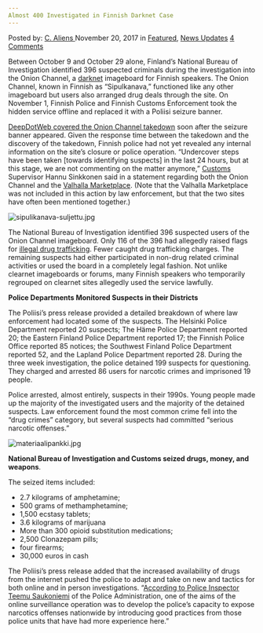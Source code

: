 ```yaml
---
Almost 400 Investigated in Finnish Darknet Case
---
```

<article class="post-listing post-23600 post type-post status-publish format-standard has-post-thumbnail hentry  tag-2368 tag-case tag-darknet tag-finnish tag-investigated">
    <div class="post-inner">
        <span>Posted by: <a href="https://www.deepdotweb.com/author/caliens/" title="">C. Aliens </a></span>
    <span>November 20, 2017</span>
    <span>in <a href="https://www.deepdotweb.com/category/deepdot-news/" rel="category tag">Featured</a>, <a href="https://www.deepdotweb.com/category/news-updates/" rel="category tag">News Updates</a></span>
    <span><a href="https://www.deepdotweb.com/2017/11/20/almost-400-investigated-finnish-darknet-case/#comments">4 Comments</a></span>
    </p>
    <div class="clear"></div>
    <div class="entry">
    <p>Between October 9 and October 29 alone, Finland&#8217;s National Bureau of Investigation identified 396 suspected criminals during the investigation into the Onion Channel, a <a href="http://deepdotweb.com/tag/darknet">darknet</a> imageboard for Finnish speakers. The Onion Channel, known in Finnish as &#8220;Sipulkanava,&#8221; functioned like any other imageboard but users also arranged drug deals through the site. On November 1, Finnish Police and Finnish Customs Enforcement took the hidden service offline and replaced it with a Poliisi seizure banner.</p>
    <p><a href="https://www.deepdotweb.com/2017/11/10/finnish-police-quietly-seize-darknet-imageboard/">DeepDotWeb covered the Onion Channel takedown</a> soon after the seizure banner appeared. Given the response time between the takedown and the discovery of the takedown, Finnish police had not yet revealed any internal information on the site&#8217;s closure or police operation. “Undercover steps have been taken [towards identifying suspects] in the last 24 hours, but at this stage, we are not commenting on the matter anymore,&#8221; <a href="https://www.deepdotweb.com/tag/customs/">Customs</a> Supervisor Hannu Sinkkonen said in a statement regarding both the Onion Channel and the <a href="https://www.deepdotweb.com/2017/08/18/valhalla-market-seized-finnish-customs-allegedly-identified-hundreds-valhalla-users/">Valhalla Marketplace</a>. (Note that the Valhalla Marketplace was not included in this action by law enforcement, but that the two sites have often been mentioned together.)</p>
    <p><img class="wp-image-23601 aligncenter" src="/imgs/2017/11/sipulikanava-suljettu-jpg-1.jpeg" alt="sipulikanava-suljettu.jpg" srcset="/imgs/2017/11/sipulikanava-suljettu-jpg-1.jpeg 752w, /imgs/2017/11/sipulikanava-suljettu-jpg-1-300x169.jpeg 300w" sizes="(max-width: 752px) 100vw, 752px" /></p>
    <p>The National Bureau of Investigation identified 396 suspected users of the Onion Channel imageboard. Only 116 of the 396 had allegedly raised flags for <a href="https://www.deepdotweb.com/tag/bust/">illegal drug trafficking</a>. Fewer caught drug trafficking charges. The remaining suspects had either participated in non-drug related criminal activities or used the board in a completely legal fashion. Not unlike clearnet imageboards or forums, many Finnish speakers who temporarily regrouped on clearnet sites allegedly used the service lawfully.</p>
    <p><strong>Police Departments Monitored Suspects in their Districts</strong></p>
    <p>The Poliisi&#8217;s press release provided a detailed breakdown of where law enforcement had located some of the suspects. The Helsinki Police Department reported 20 suspects; The Häme Police Department reported 20; the Eastern Finland Police Department reported 17; the Finnish Police Office reported 85 notices; the Southwest Finland Police Department reported 52, and the Lapland Police Department reported 28. During the three week investigation, the police detained 199 suspects for questioning. They charged and arrested 86 users for narcotic crimes and imprisoned 19 people.</p>
    <p>Police arrested, almost entirely, suspects in their 1990s. Young people made up the majority of the investigated users and the majority of the detained suspects. Law enforcement found the most common crime fell into the &#8220;drug crimes&#8221; category, but several suspects had committed &#8220;serious narcotic offenses.&#8221;</p>
    <p><img class="wp-image-23602 aligncenter" src="/imgs/2017/11/materiaalipankki-jpg.jpeg" alt="materiaalipankki.jpg" srcset="/imgs/2017/11/materiaalipankki-jpg.jpeg 740w, /imgs/2017/11/materiaalipankki-jpg-300x170.jpeg 300w" sizes="(max-width: 740px) 100vw, 740px" /></p>
    <p><strong>National Bureau of Investigation and Customs seized drugs, money, and weapons</strong>.</p>
    <p>The seized items included:</p>
    <ul>
    <li>2.7 kilograms of amphetamine;</li>
    <li>500 grams of methamphetamine;</li>
    <li>1,500 ecstasy tablets;</li>
    <li>3.6 kilograms of marijuana</li>
    <li>More than 300 opioid substitution medications;</li>
    <li>2,500 Clonazepam pills;</li>
    <li>four firearms;</li>
    <li>30,000 euros in cash</li>
    </ul>
    <p>The Poliisi&#8217;s press release added that the increased availability of drugs from the internet pushed the police to adapt and take on new and tactics for both online and in person investigations. &#8220;<a href="http://www.poliisi.fi/tietoa_poliisista/tiedotteet/1/1/poliisi_paljasti_useita_huumausainerikoksia_darknetissa_tehostetun_kenttavalvonnan_aikana_65392">According to Police Inspector Teemu Saukoniemi</a> of the Police Administration, one of the aims of the online surveillance operation was to develop the police&#8217;s capacity to expose narcotics offenses nationwide by introducing good practices from those police units that have had more experience here.&#8221;</p>
    </div>
    <span style="display:none"><a href="https://www.deepdotweb.com/tag/400/" rel="tag">400</a> <a href="https://www.deepdotweb.com/tag/case/" rel="tag">case</a> <a href="https://www.deepdotweb.com/tag/darknet/" rel="tag">darknet</a> <a href="https://www.deepdotweb.com/tag/finnish/" rel="tag">finnish</a> <a href="https://www.deepdotweb.com/tag/investigated/" rel="tag">investigated</a></span> <span style="display:none" class="updated">2017-11-20</span>
    <div style="display:none" class="vcard author" itemprop="author" itemscope itemtype="http://schema.org/Person"><strong class="fn" itemprop="name"><a href="https://www.deepdotweb.com/author/caliens/" title="Posts by C. Aliens" rel="author">C. Aliens</a></strong></div>
    </div>
</article>

